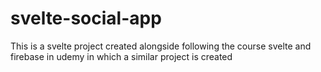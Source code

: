 # svelte-social-app
This is a svelte project created alongside following the course svelte and firebase in udemy in which a similar project is created 

